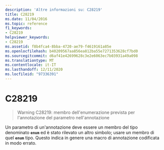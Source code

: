 ```yaml
---
description: 'Altre informazioni su: C28219'
title: C28219
ms.date: 11/04/2016
ms.topic: reference
f1_keywords:
- C28219
helpviewer_keywords:
- C28219
ms.assetid: f8b4fca4-8bba-4720-ae79-f4619161a85e
ms.openlocfilehash: b40209567aa856ea812ba55e7271353628cf7bd0
ms.sourcegitcommit: d6af41e42699628c3e2e6063ec7b03931a49a098
ms.translationtype: MT
ms.contentlocale: it-IT
ms.lasthandoff: 12/11/2020
ms.locfileid: "97336391"
---
```

# <a name="c28219"></a>C28219

> Warning C28219: membro dell'enumerazione prevista per l'annotazione del parametro nell'annotazione

Un parametro di un'annotazione deve essere un membro del tipo denominato **`enum`** ed è stato rilevato un altro simbolo; usare un membro di quel **`enum`** tipo. Questo indica in genere una macro di annotazione codificata in modo errato.
